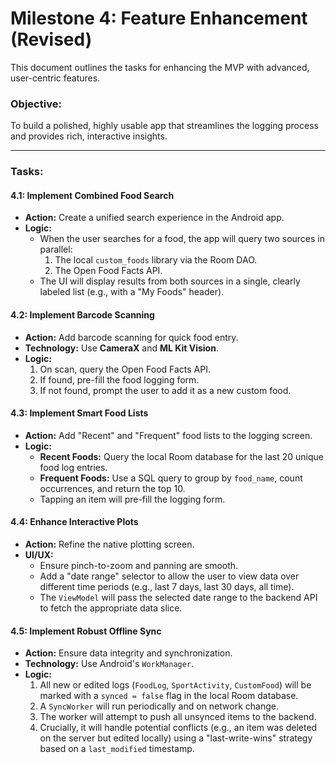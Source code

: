 # Milestone 4: Feature Enhancement (Revised)

This document outlines the tasks for enhancing the MVP with advanced, user-centric features.

### **Objective:**
To build a polished, highly usable app that streamlines the logging process and provides rich, interactive insights.

---

### **Tasks:**

#### 4.1: Implement Combined Food Search
-   **Action:** Create a unified search experience in the Android app.
-   **Logic:**
    -   When the user searches for a food, the app will query two sources in parallel:
        1.  The local `custom_foods` library via the Room DAO.
        2.  The Open Food Facts API.
    -   The UI will display results from both sources in a single, clearly labeled list (e.g., with a "My Foods" header).

#### 4.2: Implement Barcode Scanning
-   **Action:** Add barcode scanning for quick food entry.
-   **Technology:** Use **CameraX** and **ML Kit Vision**.
-   **Logic:**
    1.  On scan, query the Open Food Facts API.
    2.  If found, pre-fill the food logging form.
    3.  If not found, prompt the user to add it as a new custom food.

#### 4.3: Implement Smart Food Lists
-   **Action:** Add "Recent" and "Frequent" food lists to the logging screen.
-   **Logic:**
    -   **Recent Foods:** Query the local Room database for the last 20 unique food log entries.
    -   **Frequent Foods:** Use a SQL query to group by `food_name`, count occurrences, and return the top 10.
    -   Tapping an item will pre-fill the logging form.

#### 4.4: Enhance Interactive Plots
-   **Action:** Refine the native plotting screen.
-   **UI/UX:**
    -   Ensure pinch-to-zoom and panning are smooth.
    -   Add a "date range" selector to allow the user to view data over different time periods (e.g., last 7 days, last 30 days, all time).
    -   The `ViewModel` will pass the selected date range to the backend API to fetch the appropriate data slice.

#### 4.5: Implement Robust Offline Sync
-   **Action:** Ensure data integrity and synchronization.
-   **Technology:** Use Android's `WorkManager`.
-   **Logic:**
    1.  All new or edited logs (`FoodLog`, `SportActivity`, `CustomFood`) will be marked with a `synced = false` flag in the local Room database.
    2.  A `SyncWorker` will run periodically and on network change.
    3.  The worker will attempt to push all unsynced items to the backend.
    4.  Crucially, it will handle potential conflicts (e.g., an item was deleted on the server but edited locally) using a "last-write-wins" strategy based on a `last_modified` timestamp.